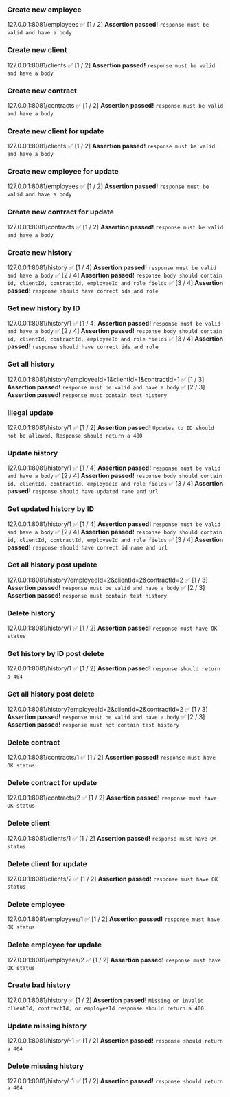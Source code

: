 ### Create new employee
127.0.0.1:8081/employees
✅ [1 / 2] **Assertion passed!** `response must be valid and have a body`
 

### Create new client
127.0.0.1:8081/clients
✅ [1 / 2] **Assertion passed!** `response must be valid and have a body`
 

### Create new contract
127.0.0.1:8081/contracts
✅ [1 / 2] **Assertion passed!** `response must be valid and have a body`
 

### Create new client for update
127.0.0.1:8081/clients
✅ [1 / 2] **Assertion passed!** `response must be valid and have a body`
 

### Create new employee for update
127.0.0.1:8081/employees
✅ [1 / 2] **Assertion passed!** `response must be valid and have a body`
 

### Create new contract for update
127.0.0.1:8081/contracts
✅ [1 / 2] **Assertion passed!** `response must be valid and have a body`
 

### Create new history
127.0.0.1:8081/history
✅ [1 / 4] **Assertion passed!** `response must be valid and have a body`
✅ [2 / 4] **Assertion passed!** `response body should contain id, clientId, contractId, employeeId and role fields`
✅ [3 / 4] **Assertion passed!** `response should have correct ids and role`
 

### Get new history by ID
127.0.0.1:8081/history/1
✅ [1 / 4] **Assertion passed!** `response must be valid and have a body`
✅ [2 / 4] **Assertion passed!** `response body should contain id, clientId, contractId, employeeId and role fields`
✅ [3 / 4] **Assertion passed!** `response should have correct ids and role`
 

### Get all history
127.0.0.1:8081/history?employeeId=1&clientId=1&contractId=1
✅ [1 / 3] **Assertion passed!** `response must be valid and have a body`
✅ [2 / 3] **Assertion passed!** `response must contain test history`
 

### Illegal update
127.0.0.1:8081/history/1
✅ [1 / 2] **Assertion passed!** `Updates to ID should not be allowed. Response should return a 400`
 

### Update history
127.0.0.1:8081/history/1
✅ [1 / 4] **Assertion passed!** `response must be valid and have a body`
✅ [2 / 4] **Assertion passed!** `response body should contain id, clientId, contractId, employeeId and role fields`
✅ [3 / 4] **Assertion passed!** `response should have updated name and url`
 

### Get updated history by ID
127.0.0.1:8081/history/1
✅ [1 / 4] **Assertion passed!** `response must be valid and have a body`
✅ [2 / 4] **Assertion passed!** `response body should contain id, clientId, contractId, employeeId and role fields`
✅ [3 / 4] **Assertion passed!** `response should have correct id name and url`
 

### Get all history post update
127.0.0.1:8081/history?employeeId=2&clientId=2&contractId=2
✅ [1 / 3] **Assertion passed!** `response must be valid and have a body`
✅ [2 / 3] **Assertion passed!** `response must contain test history`
 

### Delete history
127.0.0.1:8081/history/1
✅ [1 / 2] **Assertion passed!** `response must have OK status`
 

### Get history by ID post delete
127.0.0.1:8081/history/1
✅ [1 / 2] **Assertion passed!** `response should return a 404`
 

### Get all history post delete
127.0.0.1:8081/history?employeeId=2&clientId=2&contractId=2
✅ [1 / 3] **Assertion passed!** `response must be valid and have a body`
✅ [2 / 3] **Assertion passed!** `response must not contain test history`
 

### Delete contract
127.0.0.1:8081/contracts/1
✅ [1 / 2] **Assertion passed!** `response must have OK status`
 

### Delete contract for update
127.0.0.1:8081/contracts/2
✅ [1 / 2] **Assertion passed!** `response must have OK status`
 

### Delete client
127.0.0.1:8081/clients/1
✅ [1 / 2] **Assertion passed!** `response must have OK status`
 

### Delete client for update
127.0.0.1:8081/clients/2
✅ [1 / 2] **Assertion passed!** `response must have OK status`
 

### Delete employee
127.0.0.1:8081/employees/1
✅ [1 / 2] **Assertion passed!** `response must have OK status`
 

### Delete employee for update
127.0.0.1:8081/employees/2
✅ [1 / 2] **Assertion passed!** `response must have OK status`
 

### Create bad history
127.0.0.1:8081/history
✅ [1 / 2] **Assertion passed!** `Missing or invalid clientId, contractId, or employeeId response should return a 400`
 

### Update missing history
127.0.0.1:8081/history/-1
✅ [1 / 2] **Assertion passed!** `response should return a 404`
 

### Delete missing history
127.0.0.1:8081/history/-1
✅ [1 / 2] **Assertion passed!** `response should return a 404`